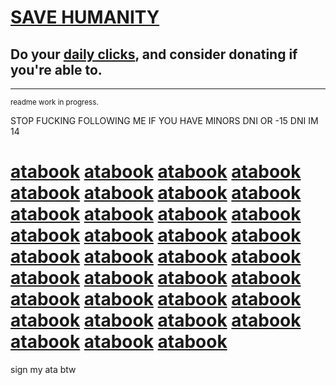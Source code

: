 # ‎[SAVE HUMANITY](https://rentry.co/savehumanity)
## Do your [daily clicks](https://arab.org/click-to-help/), and consider donating if you're able to.
***
<sup>readme work in progress.</sup>

STOP FUCKING FOLLOWING ME IF YOU HAVE MINORS DNI OR -15 DNI IM 14
# [atabook](https://yaoiangel.atabook.org) [atabook](https://yaoiangel.atabook.org) [atabook](https://yaoiangel.atabook.org) [atabook](https://yaoiangel.atabook.org) [atabook](https://yaoiangel.atabook.org) [atabook](https://yaoiangel.atabook.org) [atabook](https://yaoiangel.atabook.org) [atabook](https://yaoiangel.atabook.org) [atabook](https://yaoiangel.atabook.org) [atabook](https://yaoiangel.atabook.org) [atabook](https://yaoiangel.atabook.org) [atabook](https://yaoiangel.atabook.org) [atabook](https://yaoiangel.atabook.org) [atabook](https://yaoiangel.atabook.org) [atabook](https://yaoiangel.atabook.org) [atabook](https://yaoiangel.atabook.org) [atabook](https://yaoiangel.atabook.org) [atabook](https://yaoiangel.atabook.org) [atabook](https://yaoiangel.atabook.org) [atabook](https://yaoiangel.atabook.org) [atabook](https://yaoiangel.atabook.org) [atabook](https://yaoiangel.atabook.org) [atabook](https://yaoiangel.atabook.org) [atabook](https://yaoiangel.atabook.org) [atabook](https://yaoiangel.atabook.org) [atabook](https://yaoiangel.atabook.org) [atabook](https://yaoiangel.atabook.org) [atabook](https://yaoiangel.atabook.org) [atabook](https://yaoiangel.atabook.org) [atabook](https://yaoiangel.atabook.org) [atabook](https://yaoiangel.atabook.org) [atabook](https://yaoiangel.atabook.org) [atabook](https://yaoiangel.atabook.org) [atabook](https://yaoiangel.atabook.org) [atabook](https://yaoiangel.atabook.org) 
sign my ata btw
